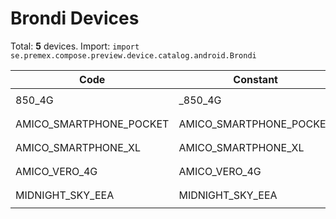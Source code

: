 # Brondi Devices

Total: **5** devices. Import: `import se.premex.compose.preview.device.catalog.android.Brondi`

| Code | Constant | Resolution | DPI | Compose Spec | Preview Usage |
|------|----------|------------|-----|-------------|---------------|
| 850_4G | _850_4G | 480x960 | 240 | `spec:width=480px,height=960px,dpi=240` | `@Preview(device = Brondi._850_4G)` |
| AMICO_SMARTPHONE_POCKET | AMICO_SMARTPHONE_POCKET | 480x800 | 240 | `spec:width=480px,height=800px,dpi=240` | `@Preview(device = Brondi.AMICO_SMARTPHONE_POCKET)` |
| AMICO_SMARTPHONE_XL | AMICO_SMARTPHONE_XL | 480x960 | 240 | `spec:width=480px,height=960px,dpi=240` | `@Preview(device = Brondi.AMICO_SMARTPHONE_XL)` |
| AMICO_VERO_4G | AMICO_VERO_4G | 720x1440 | 320 | `spec:width=720px,height=1440px,dpi=320` | `@Preview(device = Brondi.AMICO_VERO_4G)` |
| MIDNIGHT_SKY_EEA | MIDNIGHT_SKY_EEA | 720x1560 | 320 | `spec:width=720px,height=1560px,dpi=320` | `@Preview(device = Brondi.MIDNIGHT_SKY_EEA)` |

<!-- Generated automatically. Do not edit manually. -->
